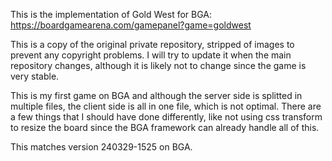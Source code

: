 This is the implementation of Gold West for BGA:
https://boardgamearena.com/gamepanel?game=goldwest

This is a copy of the original private repository, stripped of images to
prevent any copyright problems. I will try to update it when the main
repository changes, although it is likely not to change since the game is very
stable.

This is my first game on BGA and although the server side is splitted in
multiple files, the client side is all in one file, which is not optimal.
There are a few things that I should have done differently, like not using css
transform to resize the board since the BGA framework can already handle all of
this.

This matches version 240329-1525 on BGA.
